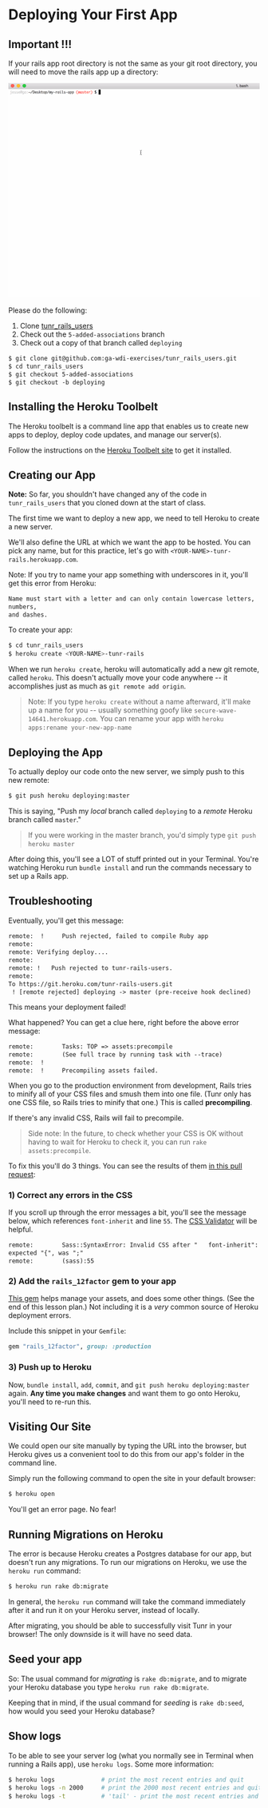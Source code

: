 # Deploying Your First App

## Important !!!

If your rails app root directory is not the same as your git root directory,
you will need to move the rails app up a directory:

![](appception.gif)

Please do the following:

1. Clone [tunr_rails_users](https://github.com/ga-wdi-exercises/tunr_rails_users)
2. Check out the `5-added-associations` branch
3. Check out a copy of that branch called `deploying`

```
$ git clone git@github.com:ga-wdi-exercises/tunr_rails_users.git
$ cd tunr_rails_users
$ git checkout 5-added-associations
$ git checkout -b deploying
```

## Installing the Heroku Toolbelt

The Heroku toolbelt is a command line app that enables us to create new apps to
deploy, deploy code updates, and manage our server(s).

Follow the instructions on the
[Heroku Toolbelt site](https://toolbelt.heroku.com) to get it installed.

## Creating our App

**Note:** So far, you shouldn't have changed any of the code in `tunr_rails_users` that you cloned down at the start of class.

The first time we want to deploy a new app, we need to tell Heroku to create a
new server.

We'll also define the URL at which we want the app to be hosted. You can pick any name, but for this practice, let's go with `<YOUR-NAME>-tunr-rails.herokuapp.com`.

Note: If you try to name your app something with underscores in it, you'll get this error from Heroku:

```
Name must start with a letter and can only contain lowercase letters, numbers,
and dashes.
```

To create your app:

```bash
$ cd tunr_rails_users
$ heroku create <YOUR-NAME>-tunr-rails
```

When we run `heroku create`, heroku will automatically add a new git remote,
called `heroku`. This doesn't actually move your code anywhere -- it accomplishes just as much as `git remote add origin`.

> Note: If you type `heroku create` without a name afterward, it'll make up a name for you -- usually something goofy like `secure-wave-14641.herokuapp.com`. You can rename your app with `heroku apps:rename your-new-app-name`

## Deploying the App

To actually deploy our code onto the new server, we simply push to this new remote:

```bash
$ git push heroku deploying:master
```

This is saying, "Push my *local* branch called `deploying` to a *remote* Heroku branch called `master`."

> If you were working in the master branch, you'd simply type `git push heroku master`

After doing this, you'll see a LOT of stuff printed out in your Terminal. You're watching Heroku run `bundle install` and run the commands necessary to set up a Rails app.

## Troubleshooting

Eventually, you'll get this message:

```
remote:  !     Push rejected, failed to compile Ruby app
remote:
remote: Verifying deploy....
remote:
remote: !	Push rejected to tunr-rails-users.
remote:
To https://git.heroku.com/tunr-rails-users.git
 ! [remote rejected] deploying -> master (pre-receive hook declined)
```

This means your deployment failed!

What happened? You can get a clue here, right before the above error message:

```
remote:        Tasks: TOP => assets:precompile
remote:        (See full trace by running task with --trace)
remote:  !
remote:  !     Precompiling assets failed.
```

When you go to the production environment from development, Rails tries to minify all of your CSS files and smush them into one file. (Tunr only has one CSS file, so Rails tries to minify that one.) This is called **precompiling**.

If there's any invalid CSS, Rails will fail to precompile.

> Side note: In the future, to check whether your CSS is OK without having to wait for Heroku to check it, you can run `rake assets:precompile`.

To fix this you'll do 3 things. You can see the results of them [in this pull request](https://github.com/ga-wdi-exercises/tunr_rails_users/pull/7):

### 1) Correct any errors in the CSS

If you scroll up through the error messages a bit, you'll see the message below, which references `font-inherit` and line `55`. The [CSS Validator](http://jigsaw.w3.org/css-validator) will be helpful.

```
remote:        Sass::SyntaxError: Invalid CSS after "   font-inherit": expected "{", was ";"
remote:        (sass):55
```

### 2) Add the `rails_12factor` gem to your app

[This gem](http://12factor.net/) helps manage your assets, and does some other things. (See the end of this lesson plan.) Not including it is a *very* common source of Heroku deployment errors.

Include this snippet in your `Gemfile`:

```rb
gem "rails_12factor", group: :production
```

### 3) Push up to Heroku

Now, `bundle install`, `add`, `commit`, and `git push heroku deploying:master` again. **Any time you make changes** and want them to go onto Heroku, you'll need to re-run this.

## Visiting Our Site

We could open our site manually by typing the URL into the browser, but Heroku
gives us a convenient tool to do this from our app's folder in the command line.

Simply run the following command to open the site in your default browser:

```bash
$ heroku open
```

You'll get an error page. No fear!

## Running Migrations on Heroku

The error is because Heroku creates a Postgres database for our app, but doesn't run
any migrations. To run our migrations on Heroku, we use the `heroku run`
command:

```bash
$ heroku run rake db:migrate
```

In general, the `heroku run` command will take the command immediately after it
and run it on your Heroku server, instead of locally.

After migrating, you should be able to successfully visit Tunr in your browser! The only downside is it will have no seed data.

## Seed your app

So: The usual command for *migrating* is `rake db:migrate`, and to migrate your Heroku database you type `heroku run rake db:migrate`.

Keeping that in mind, if the usual command for *seeding* is `rake db:seed`, how would you seed your Heroku database?

## Show logs

To be able to see your server log (what you normally see in Terminal when running a Rails app), use `heroku logs`. Some more information:

```bash
$ heroku logs             # print the most recent entries and quit
$ heroku logs -n 2000     # print the 2000 most recent entries and quit
$ heroku logs -t          # 'tail' - print the most recent entries and continue to print new ones until we quit using ctrl-c
```
